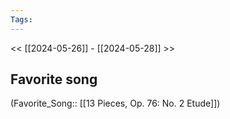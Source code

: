 ```yaml
---
Tags: 
---
```

 << [[2024-05-26]] - [[2024-05-28]] >> 
## Favorite song
(Favorite_Song:: [[13 Pieces, Op. 76: No. 2 Etude]])
